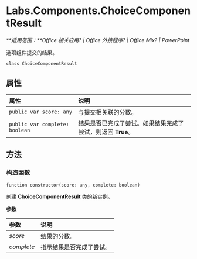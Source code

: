 
# <a name="labs.components.choicecomponentresult"></a>Labs.Components.ChoiceComponentResult

 _**适用范围：**Office 相关应用? | Office 外接程序? | Office Mix? | PowerPoint_

选项组件提交的结果。

```
class ChoiceComponentResult
```


## <a name="properties"></a>属性


|属性|说明|
|:-----|:-----|
| `public var score: any`|与提交相关联的分数。|
| `public var complete: boolean`|结果是否已完成了尝试。如果结果完成了尝试，则返回 **True**。|

## <a name="methods"></a>方法




### <a name="constructor"></a>构造函数

 `function constructor(score: any, complete: boolean)`

创建 **ChoiceComponentResult** 类的新实例。

 **参数**


|参数|说明|
|:-----|:-----|
| _score_|结果的分数。|
| _complete_|指示结果是否完成了尝试。|

